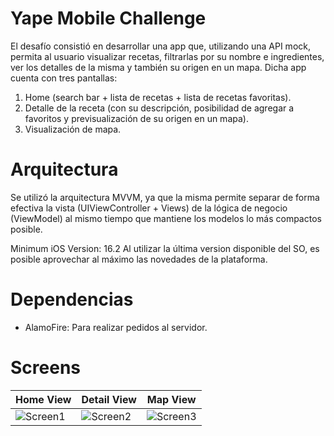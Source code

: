 # Yape Mobile Challenge

El desafío consistió en desarrollar una app que, utilizando una API mock, permita al usuario visualizar recetas, filtrarlas por su nombre e ingredientes, ver los detalles de la misma y también su origen en un mapa.
Dicha app cuenta con tres pantallas:

1) Home (search bar + lista de recetas + lista de recetas favoritas).
2) Detalle de la receta (con su descripción, posibilidad de agregar a favoritos y previsualización de su origen en un mapa).
3) Visualización de mapa.

# Arquitectura

Se utilizó la arquitectura MVVM, ya que la misma permite separar de forma efectiva la vista (UIViewController + Views) de la lógica de negocio (ViewModel) al mismo tiempo
que mantiene los modelos lo más compactos posible.

Minimum iOS Version: 16.2 
Al utilizar la última version disponible del SO, es posible aprovechar al máximo las novedades de la plataforma.

# Dependencias

- AlamoFire: Para realizar pedidos al servidor.

# Screens

| Home View  | Detail View |  Map View  |
| ------------- | ------------- | -------------- |
| ![Screen1](https://user-images.githubusercontent.com/81202273/229406620-6a054212-6b7d-4ea4-a07c-5716ec7f7225.png)  | ![Screen2](https://user-images.githubusercontent.com/81202273/229406726-466af856-261c-4648-afa4-97d4c4f2b5db.png)  |  ![Screen3](https://user-images.githubusercontent.com/81202273/229406816-960c14f6-e2ee-4591-a67c-ced7a44cb308.png)  |
